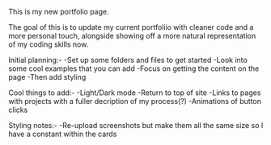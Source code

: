 This is my new portfolio page.

The goal of this is to update my current portfoliio with cleaner code and a more personal touch, alongside showing off a more natural representation of my coding skills now.

Initial planning:-
-Set up some folders and files to get started
-Look into some cool examples that you can add
-Focus on getting the content on the page 
-Then add styling

Cool things to add:-
-Light/Dark mode
-Return to top of site
-Links to pages with projects with a fuller decription of my process(?)
-Animations of button clicks




Styling notes:-
-Re-upload screenshots but make them all the same size so I have a constant within the cards